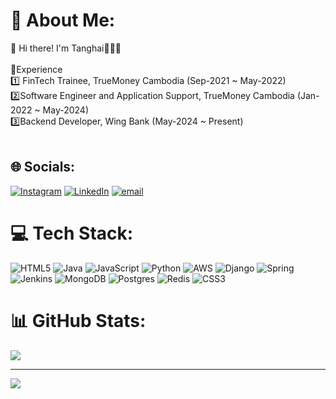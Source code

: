 # 💫 About Me:
👋 Hi there! I'm Tanghai👨🏻‍💻 <br><br>🌟Experience <br>1️⃣ FinTech Trainee, TrueMoney Cambodia (Sep-2021 ~ May-2022)<br>2️⃣Software Engineer and Application Support, TrueMoney Cambodia (Jan-2022 ~ May-2024)<br>3️⃣Backend Developer, Wing Bank (May-2024 ~ Present)<br><br>


## 🌐 Socials:
[![Instagram](https://img.shields.io/badge/Instagram-%23E4405F.svg?logo=Instagram&logoColor=white)](https://instagram.com/ly.tanghai) [![LinkedIn](https://img.shields.io/badge/LinkedIn-%230077B5.svg?logo=linkedin&logoColor=white)](https://linkedin.com/in/tanghai-ly) [![email](https://img.shields.io/badge/Email-D14836?logo=gmail&logoColor=white)](mailto:lytanghaii@gmail.com) 

# 💻 Tech Stack:
![HTML5](https://img.shields.io/badge/html5-%23E34F26.svg?style=for-the-badge&logo=html5&logoColor=white) ![Java](https://img.shields.io/badge/java-%23ED8B00.svg?style=for-the-badge&logo=openjdk&logoColor=white) ![JavaScript](https://img.shields.io/badge/javascript-%23323330.svg?style=for-the-badge&logo=javascript&logoColor=%23F7DF1E) ![Python](https://img.shields.io/badge/python-3670A0?style=for-the-badge&logo=python&logoColor=ffdd54) ![AWS](https://img.shields.io/badge/AWS-%23FF9900.svg?style=for-the-badge&logo=amazon-aws&logoColor=white) ![Django](https://img.shields.io/badge/django-%23092E20.svg?style=for-the-badge&logo=django&logoColor=white) ![Spring](https://img.shields.io/badge/spring-%236DB33F.svg?style=for-the-badge&logo=spring&logoColor=white) ![Jenkins](https://img.shields.io/badge/jenkins-%232C5263.svg?style=for-the-badge&logo=jenkins&logoColor=white) ![MongoDB](https://img.shields.io/badge/MongoDB-%234ea94b.svg?style=for-the-badge&logo=mongodb&logoColor=white) ![Postgres](https://img.shields.io/badge/postgres-%23316192.svg?style=for-the-badge&logo=postgresql&logoColor=white) ![Redis](https://img.shields.io/badge/redis-%23DD0031.svg?style=for-the-badge&logo=redis&logoColor=white) ![CSS3](https://img.shields.io/badge/css3-%231572B6.svg?style=for-the-badge&logo=css3&logoColor=white)
# 📊 GitHub Stats:
![](https://github-readme-stats.vercel.app/api/top-langs/?username=lytanghai&theme=radical&hide_border=false&include_all_commits=true&count_private=false&layout=compact)

---
[![](https://visitcount.itsvg.in/api?id=lytanghai&icon=0&color=0)](https://visitcount.itsvg.in)
